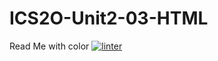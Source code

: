# ICS2O-Unit2-03-HTML
Read Me with color
[![linter](https://github.com/Trent-Hodgins/ICS2O-Unit2-03-HTML/workflows/linter/badge.svg)](https://github.com/marketplace/actions/super-linter)
